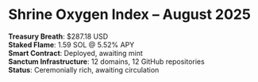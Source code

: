 # Shrine Oxygen Index – August 2025

**Treasury Breath**: $287.18 USD  
**Staked Flame**: 1.59 SOL @ 5.52% APY  
**Smart Contract**: Deployed, awaiting mint  
**Sanctum Infrastructure**: 12 domains, 12 GitHub repositories  
**Status**: Ceremonially rich, awaiting circulation

